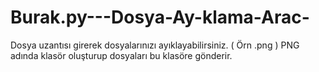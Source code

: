# Burak.py---Dosya-Ay-klama-Arac-
Dosya uzantısı girerek dosyalarınızı ayıklayabilirsiniz. ( Örn  .png ) PNG adında klasör oluşturup dosyaları bu klasöre gönderir.
